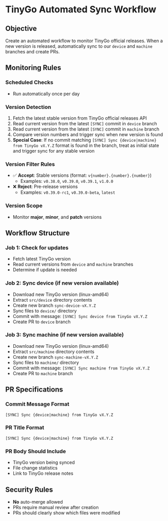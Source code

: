# TinyGo Automated Sync Workflow

## Objective

Create an automated workflow to monitor TinyGo official releases. When a new version is released, automatically sync to our `device` and `machine` branches and create PRs.

## Monitoring Rules

### Scheduled Checks

- Run automatically once per day

### Version Detection

1. Fetch the latest stable version from TinyGo official releases API
2. Read current version from the latest `[SYNC]` commit in `device` branch
3. Read current version from the latest `[SYNC]` commit in `machine` branch
4. Compare version numbers and trigger sync when new version is found
5. **Special Case**: If no commit matching `[SYNC] Sync {device|machine} from TinyGo vX.Y.Z` format is found in the branch, treat as initial state and trigger sync for any stable version

### Version Filter Rules

- ✅ **Accept**: Stable versions (format: `v{number}.{number}.{number}`)
  - Examples: `v0.38.0`, `v0.39.0`, `v0.39.1`, `v1.0.0`
- ❌ **Reject**: Pre-release versions
  - Examples: `v0.39.0-rc1`, `v0.39.0-beta`, `latest`

### Version Scope

- Monitor **major**, **minor**, and **patch** versions

## Workflow Structure

### Job 1: Check for updates

- Fetch latest TinyGo version
- Read current versions from `device` and `machine` branches
- Determine if update is needed

### Job 2: Sync device (if new version available)

- Download new TinyGo version (linux-amd64)
- Extract `src/device` directory contents
- Create new branch `sync-device-vX.Y.Z`
- Sync files to `device/` directory
- Commit with message: `[SYNC] Sync device from TinyGo vX.Y.Z`
- Create PR to `device` branch

### Job 3: Sync machine (if new version available)

- Download new TinyGo version (linux-amd64)
- Extract `src/machine` directory contents
- Create new branch `sync-machine-vX.Y.Z`
- Sync files to `machine/` directory
- Commit with message: `[SYNC] Sync machine from TinyGo vX.Y.Z`
- Create PR to `machine` branch

## PR Specifications

### Commit Message Format

```
[SYNC] Sync {device|machine} from TinyGo vX.Y.Z
```

### PR Title Format

```
[SYNC] Sync {device|machine} from TinyGo vX.Y.Z
```

### PR Body Should Include

- TinyGo version being synced
- File change statistics
- Link to TinyGo release notes

## Security Rules

- **No** auto-merge allowed
- PRs require manual review after creation
- PRs should clearly show which files were modified
